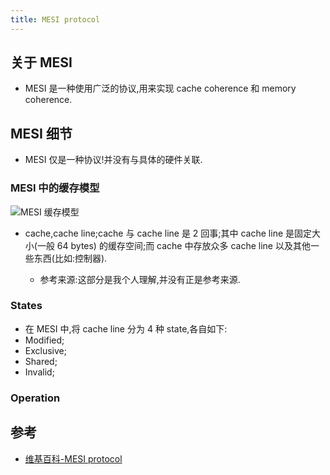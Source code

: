 ```yaml
---
title: MESI protocol
---
```


## 关于 MESI

*   MESI 是一种使用广泛的协议,用来实现 cache coherence 和 memory coherence.

## MESI 细节

*   MESI 仅是一种协议!并没有与具体的硬件关联.

### MESI 中的缓存模型

![MESI 缓存模型]({{site.url}}/assets/76.png)

*   cache,cache line;cache 与 cache line 是 2 回事;其中 cache line 是固定大小(一般 64 bytes)
    的缓存空间;而 cache 中存放众多 cache line 以及其他一些东西(比如:控制器).
    
    -   参考来源:这部分是我个人理解,并没有正是参考来源.

### States

*   在 MESI 中,将 cache line 分为 4 种 state,各自如下:
*   Modified;
*   Exclusive;
*   Shared;
*   Invalid;

### Operation



## 参考

*   [维基百科-MESI protocol](https://en.wikipedia.org/wiki/MESI_protocol)

